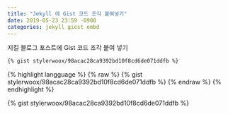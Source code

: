 ```yaml
---
title: "Jekyll 에 Gist 코드 조각 붙여넣기"
date: 2019-05-23 23:59 -0900
categories: jekyll giest embd
---
```

지킬 블로그 포스트에 Gist 코드 조각 붙여 넣기

```markdown
{% gist stylerwoox/98acac28ca9392bd10f8cd6de071ddfb %}
```

{% highlight langguage %}
{% raw %}
{% gist stylerwoox/98acac28ca9392bd10f8cd6de071ddfb %}
{% endraw %}
{% endhighlight %}

{% gist stylerwoox/98acac28ca9392bd10f8cd6de071ddfb %}
